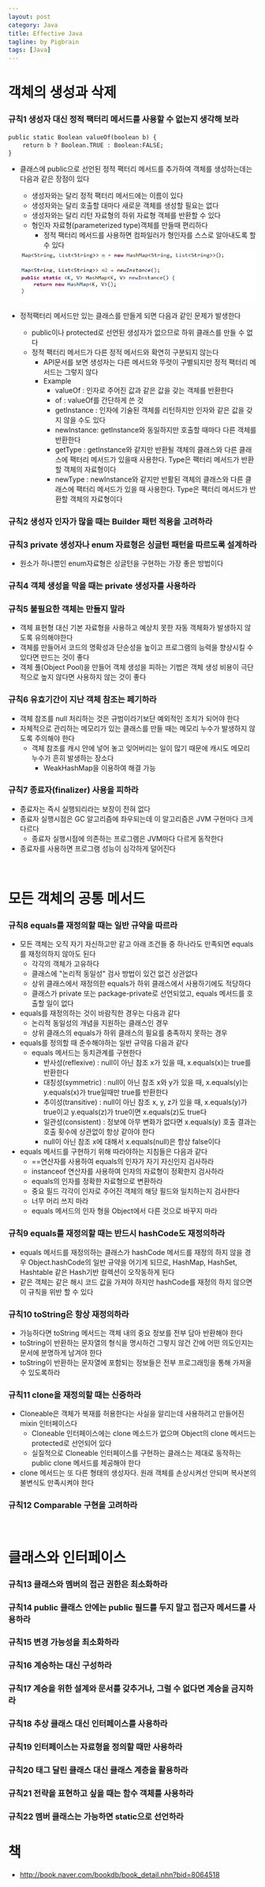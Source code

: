 ```yaml
---
layout: post
category: Java
title: Effective Java  
tagline: by Pigbrain
tags: [Java]
---
```


<!--more-->

# 객체의 생성과 삭제  
  
### 규칙1 생성자 대신 정적 팩터리 메서드를 사용할 수 없는지 생각해 보라  
	public static Boolean valueOf(boolean b) {
		return b ? Boolean.TRUE : Boolean:FALSE;
	}

* 클래스에 public으로 선언된 정적 팩터리 메서드를 추가하여 객체를 생성하는데는 다음과 같은 장점이 있다  
	* 생성자와는 달리 정적 팩터리 메서드에는 이름이 있다  
	* 생성자와는 달리 호출할 대마다 새로운 객체를 생성할 필요는 없다  
	* 생성자와는 달리 리턴 자료형의 하위 자료형 객체를 반환할 수 있다  
	* 형인자 자료형(parameterized type)객체를 만들때 편리하다   
		* 정적 팩터리 메서드를 사용하면 컴파일러가 형인자를 스스로 알아내도록 할 수 있다  
  
	<img src="/assets/themes/Snail/img/Java/EffectiveJava/rule1_1.png" alt="">  
  
* 정적팩터리 메서드만 있는 클래스를 만들게 되면 다음과 같인 문제가 발생한다  
	* public이나 protected로 선언된 생성자가 없으므로 하위 클래스를 만들 수 없다  
	* 정적 팩터리 메서드가 다른 정적 메서드와 확연히 구분되지 않는다  
		* API문서를 보면 생성자는 다른 메서드와 뚜렷이 구별되지만 정적 팩터리 메서드는 그렇지 않다  
		* Example
			* valueOf : 인자로 주어진 값과 같은 값을 갖는 객체를 반환한다  
			* of : valueOf를 간단하게 쓴 것  
			* getInstance : 인자에 기술된 객체를 리턴하지만 인자와 같은 값을 갖지 않을 수도 있다  
			* newInstance: getInstance와 동일하지만 호출할 때마다 다른 객체를 반환한다  
			* getType : getInstance와 같지만 반환될 객체의 클래스와 다른 클래스에 팩터리 메서드가 있을때 사용한다. Type은 팩터리 메서드가 반환할 객체의 자료형이다  
			* newType : newInstance와 같지만 반활된 객체의 클래스와 다른 클래스에 팩터리 메서드가 있을 때 사용한다. Type은 팩터리 메서드가 반환할 객체의 자료형이다  
  

### 규칙2 생성자 인자가 많을 때는 Builder 패턴 적용을 고려하라  
  
### 규칙3 private 생성자나 enum 자료형은 싱글턴 패턴을 따르도록 설계하라  
* 원소가 하나뿐인 enum자료형은 싱글턴을 구현하는 가장 좋은 방법이다  
  
### 규칙4 객체 생성을 막을 때는 private 생성자를 사용하라  
  
### 규칙5 불필요한 객체는 만들지 말라  
* 객체 표현형 대신 기본 자료형을 사용하고 예상치 못한 자동 객체화가 발생하지 않도록 유의해야한다  
* 객체를 만들어서 코드의 명확성과 단순성을 높이고 프로그램의 능력을 향상시킬 수 있다면 만드는 것이 좋다  
* 객체 풀(Object Pool)을 만들어 객체 생성을 피하는 기법은 객체 생성 비용이 극단적으로 높지 않다면 사용하지 않는 것이 좋다  
  
### 규칙6 유효기간이 지난 객체 참조는 페기하라  
* 객체 참조를 null 처리하는 것은 규범이라기보단 예외적인 조치가 되어야 한다  
* 자체적으로 관리하는 메모리가 있는 클래스를 만들 때는 메모리 누수가 발생하지 않도록 주의해야 한다  
	* 객체 참조를 캐시 안에 넣어 놓고 잊어버리는 일이 많기 때문에 캐시도 메모리 누수가 흔히 발생하는 장소다  
		* WeakHashMap을 이용하여 해결 가능  
  
### 규칙7 종료자(finalizer) 사용을 피하라  
* 종료자는 즉시 실행되리라는 보장이 전혀 없다  
* 종료자 실행시점은 GC 알고리즘에 좌우되는데 이 알고리즘은 JVM 구현마다 크게 다르다  
	* 종료자 실행시점에 의존하는 프로그램은 JVM마다 다르게 동작한다  
* 종료자를 사용하면 프로그램 성능이 심각하게 덜어진다  
  
<br>  
  
# 모든 객체의 공통 메서드  
  
### 규칙8 equals를 재정의할 때는 일반 규약을 따르라  
* 모든 객체는 오직 자기 자신하고만 같고 아래 조건들 중 하나라도 만족되면 equals를 재정의하지 않아도 된다  
	* 각각의 객체가 고유하다  
	* 클래스에 "논리적 동일성" 검사 방법이 있건 없건 상관없다  
	* 상위 클래스에서 재정의한 equals가 하위 클래스에서 사용하기에도 적당하다  
	* 클래스가 private 또는 package-private로 선언되었고, equals 메서드를 호출할 일이 없다  
* equals를 재정의하는 것이 바람직한 경우는 다음과 같다  
	* 논리적 동일성의 개념을 지원하는 클래스인 경우  
	* 상위 클래스의 equals가 하위 클래스의 필요를 충족하지 못하는 경우  
* equals를 정의할 때 준수해야하는 일반 규약음 다음과 같다  
	* equals 메서드는 동치관계를 구현한다  
		* 반사성(reflexive) : null이 아닌 참조 x가 있을 때, x.equals(x)는 true를 반환한다  
		* 대칭성(symmetric) : null이 아닌 참조 x와 y가 있을 때, x.equals(y)는 y.equals(x)가 true일때만 true를 반환한다  
		* 추이성(transitive) : null이 아닌 참조 x, y, z가 있을 때, x.equals(y)가 true이고 y.equals(z)가 true이면 x.equals(z)도 true다  
		* 일관성(consistent) : 정보에 아무 변화가 없다면 x.equals(y) 호출 결과는 호출 횟수에 상관없이 항상 같아야 한다  
		* null이 아닌 참조 x에 대해서 x.equals(null)은 항상 false이다  
* equals 메서드를 구현하기 위해 따라야하는 지침들은 다음과 같다  
	* ==연산자를 사용하여 equals의 인자가 자기 자신인지 검사하라  
	* instanceof 연산자를 사용하여 인자의 자료형이 정확한지 검사하라  
	* equals의 인자를 정확한 자료형으로 변환하라  
	* 중요 필드 각각이 인자로 주어진 객체의 해당 필드와 일치하는지 검사한다  
	* 너무 머리 쓰지 마라  
	* equals 메서드의 인자 형을 Object에서 다른 것으로 바꾸지 마라  
  
### 규칙9 equals를 재정의할 때는 반드시 hashCode도 재정의하라  
* equals 메서드를 재정의하는 클래스가 hashCode 메서드를 재정의 하지 않을 경우 Object.hashCode의 일반 규약을 어기게 되므로, HashMap, HashSet, Hashtable 같은 Hash기반 컬렉션이 오작동하게 된다  
* 같은 객체는 같은 해시 코드 값을 가져야 하지만 hashCode를 재정의 하지 않으면 이 규칙을 위반 할 수 있다  
  
### 규칙10 toString은 항상 재정의하라  
* 가능하다면 toString 메서드는 객체 내의 중요 정보를 전부 담아 반환해야 한다  
* toString이 반환하는 문자열의 형식을 명시하건 그렇지 않건 간에 어떤 의도인지는 문서에 분명하게 남겨야 한다  
* toString이 반환하는 문자열에 포함되는 정보들은 전부 프로그래밍을 통해 가져올 수 있도록하라  
  
### 규칙11 clone을 재정의할 때는 신중하라  
* Cloneable은 객체가 복재를 허용한다는 사실을 알리는데 사용하려고 만들어진 mixin 인터페이스다  
	* Cloneable 인터페이스에는 clone 메소드가 없으며 Object의 clone 메서드는 protected로 선언되어 있다  
	* 실질적으로 Cloneable 인터페이스를 구현하는 클래스는 제대로 동작하는 public clone 메서드를 제공해야 한다  
* clone 메서드는 또 다른 형태의 생성자다. 원래 객체를 손상시켜선 안되며 복사본의 불변식도 만족시켜야 한다  
  
### 규칙12 Comparable 구현을 고려하라  
  
<br>  
  
  
# 클래스와 인터페이스  
  
### 규칙13 클래스와 멤버의 접근 권한은 최소화하라  
  
### 규칙14 public 클래스 안에는 public 필드를 두지 말고 접근자 메서드를 사용하라  
  
### 규칙15 변경 가능성을 최소화하라  
  
### 규칙16 계승하는 대신 구성하라  
  
### 규칙17 계승을 위한 설계와 문서를 갖추거나, 그럴 수 없다면 계승을 금지하라  
  
### 규칙18 추상 클래스 대신 인터페이스를 사용하라  
  
### 규칙19 인터페이스는 자료형을 정의할 때만 사용하라  
  
### 규칙20 태그 달린 클래스 대신 클래스 계층을 활용하라  
  
### 규칙21 전략을 표현하고 싶을 때는 함수 객체를 사용하라  
  
### 규칙22 멤버 클래스는 가능하면 static으로 선언하라  
  
  


# 책  
* http://book.naver.com/bookdb/book_detail.nhn?bid=8064518  
